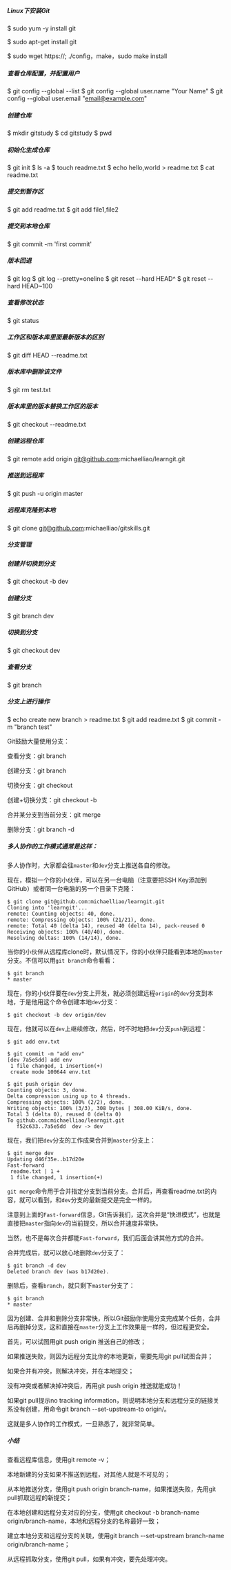 ##### Linux下安装Git

$ sudo yum -y install git

$ sudo apt-get install git 

$ sudo wget https://; ./config，make，sudo make install

##### 查看仓库配置，并配置用户
$ git config --global --list
$ git config --global user.name "Your Name"
$ git config --global user.email "email@example.com"

##### 创建仓库
$ mkdir gitstudy
$ cd gitstudy
$ pwd

##### 初始化生成仓库
$ git init
$ ls -a 
$ touch readme.txt
$ echo hello,world > readme.txt
$ cat readme.txt

##### 提交到暂存区
$ git add readme.txt
$ git add file1,file2
##### 提交到本地仓库
$ git commit -m 'first commit'


##### 版本回退
$ git log
$ git log --pretty=oneline
$ git reset --hard HEAD^
$ git reset --hard HEAD~100

##### 查看修改状态
$ git status

##### 工作区和版本库里面最新版本的区别
$ git diff HEAD --readme.txt

##### 版本库中删除该文件
$ git rm test.txt

##### 版本库里的版本替换工作区的版本
$ git checkout --readme.txt

##### 创建远程仓库
$ git remote add origin git@github.com:michaelliao/learngit.git

##### 推送到远程库
$ git push -u origin master

##### 远程库克隆到本地
$ git clone git@github.com:michaelliao/gitskills.git


##### 分支管理


##### 创建并切换到分支
$ git checkout -b dev
##### 创建分支
$ git branch dev
##### 切换到分支
$ git checkout dev
##### 查看分支
$ git branch

##### 分支上进行操作
$ echo  create new branch > readme.txt
$ git add readme.txt 
$ git commit -m "branch test"

Git鼓励大量使用分支：

查看分支：git branch

创建分支：git branch <name>

切换分支：git checkout <name>

创建+切换分支：git checkout -b <name>

合并某分支到当前分支：git merge <name>

删除分支：git branch -d <name>



##### 多人协作的工作模式通常是这样：

多人协作时，大家都会往`master`和`dev`分支上推送各自的修改。

现在，模拟一个你的小伙伴，可以在另一台电脑（注意要把SSH Key添加到GitHub）或者同一台电脑的另一个目录下克隆：

```
$ git clone git@github.com:michaelliao/learngit.git
Cloning into 'learngit'...
remote: Counting objects: 40, done.
remote: Compressing objects: 100% (21/21), done.
remote: Total 40 (delta 14), reused 40 (delta 14), pack-reused 0
Receiving objects: 100% (40/40), done.
Resolving deltas: 100% (14/14), done.

```

当你的小伙伴从远程库clone时，默认情况下，你的小伙伴只能看到本地的`master`分支。不信可以用`git branch`命令看看：

```
$ git branch
* master

```

现在，你的小伙伴要在`dev`分支上开发，就必须创建远程`origin`的`dev`分支到本地，于是他用这个命令创建本地`dev`分支：

```
$ git checkout -b dev origin/dev

```

现在，他就可以在`dev`上继续修改，然后，时不时地把`dev`分支`push`到远程：

```
$ git add env.txt

$ git commit -m "add env"
[dev 7a5e5dd] add env
 1 file changed, 1 insertion(+)
 create mode 100644 env.txt

$ git push origin dev
Counting objects: 3, done.
Delta compression using up to 4 threads.
Compressing objects: 100% (2/2), done.
Writing objects: 100% (3/3), 308 bytes | 308.00 KiB/s, done.
Total 3 (delta 0), reused 0 (delta 0)
To github.com:michaelliao/learngit.git
   f52c633..7a5e5dd  dev -> dev
```

现在，我们把`dev`分支的工作成果合并到`master`分支上：

```
$ git merge dev
Updating d46f35e..b17d20e
Fast-forward
 readme.txt | 1 +
 1 file changed, 1 insertion(+)

```

`git merge`命令用于合并指定分支到当前分支。合并后，再查看readme.txt的内容，就可以看到，和`dev`分支的最新提交是完全一样的。

注意到上面的`Fast-forward`信息，Git告诉我们，这次合并是“快进模式”，也就是直接把`master`指向`dev`的当前提交，所以合并速度非常快。

当然，也不是每次合并都能`Fast-forward`，我们后面会讲其他方式的合并。

合并完成后，就可以放心地删除`dev`分支了：

```
$ git branch -d dev
Deleted branch dev (was b17d20e).

```

删除后，查看`branch`，就只剩下`master`分支了：

```
$ git branch
* master

```

因为创建、合并和删除分支非常快，所以Git鼓励你使用分支完成某个任务，合并后再删掉分支，这和直接在`master`分支上工作效果是一样的，但过程更安全。

首先，可以试图用git push origin <branch-name>推送自己的修改；



如果推送失败，则因为远程分支比你的本地更新，需要先用git pull试图合并；



如果合并有冲突，则解决冲突，并在本地提交；



没有冲突或者解决掉冲突后，再用git push origin <branch-name>推送就能成功！



如果git pull提示no tracking information，则说明本地分支和远程分支的链接关系没有创建，用命令git branch --set-upstream-to <branch-name> origin/<branch-name>。

这就是多人协作的工作模式，一旦熟悉了，就非常简单。

##### 小结

查看远程库信息，使用git remote -v；

本地新建的分支如果不推送到远程，对其他人就是不可见的；

从本地推送分支，使用git push origin branch-name，如果推送失败，先用git pull抓取远程的新提交；

在本地创建和远程分支对应的分支，使用git checkout -b branch-name origin/branch-name，本地和远程分支的名称最好一致；

建立本地分支和远程分支的关联，使用git branch --set-upstream branch-name origin/branch-name；

从远程抓取分支，使用git pull，如果有冲突，要先处理冲突。


